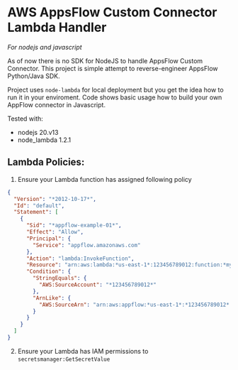 # AWS AppsFlow Custom Connector Lambda Handler

_For nodejs and javascript_

As of now there is no SDK for NodeJS to handle AppsFlow Custom Connector. This project is simple attempt to
reverse-engineer AppsFlow Python/Java SDK.

Project uses `node-lambda` for local deployment but you get the idea how to run it in your enviroment. Code shows basic
usage how to build your own AppFlow connector in Javascript.

Tested with:

* nodejs 20.v13
* node_lambda 1.2.1

## Lambda Policies:

1. Ensure your Lambda function has assigned following policy

```json
{
  "Version": "*2012-10-17*",
  "Id": "default",
  "Statement": [
    {
      "Sid": "*appflow-example-01*",
      "Effect": "Allow",
      "Principal": {
        "Service": "appflow.amazonaws.com"
      },
      "Action": "lambda:InvokeFunction",
      "Resource": "arn:aws:lambda:*us-east-1*:123456789012:function:*my-function*",
      "Condition": {
        "StringEquals": {
          "AWS:SourceAccount": "*123456789012*"
        },
        "ArnLike": {
          "AWS:SourceArn": "arn:aws:appflow:*us-east-1*:*123456789012*:*"
        }
      }
    }
  ]
}
```

2. Ensure your Lambda has IAM permissions to `secretsmanager:GetSecretValue`

